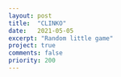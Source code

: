 ```yaml
---
layout: post
title:  "CLINKO"
date:   2021-05-05
excerpt: "Random little game"
project: true
comments: false
priority: 200
---
```

